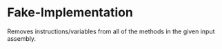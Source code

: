 # Fake-Implementation
Removes instructions/variables from all of the methods in the given input assembly.
